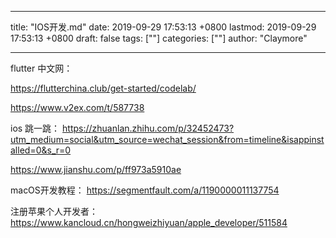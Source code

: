 
---
title: "IOS开发.md"
date: 2019-09-29 17:53:13 +0800
lastmod: 2019-09-29 17:53:13 +0800
draft: false
tags: [""]
categories: [""]
author: "Claymore"

---
flutter 中文网：

https://flutterchina.club/get-started/codelab/



https://www.v2ex.com/t/587738



ios 跳一跳： https://zhuanlan.zhihu.com/p/32452473?utm_medium=social&utm_source=wechat_session&from=timeline&isappinstalled=0&s_r=0

https://www.jianshu.com/p/ff973a5910ae



macOS开发教程： https://segmentfault.com/a/1190000011137754



注册苹果个人开发者：https://www.kancloud.cn/hongweizhiyuan/apple_developer/511584